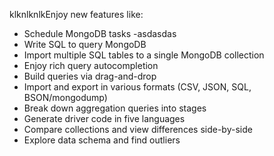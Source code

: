 klknlknlkEnjoy new features like:
- Schedule MongoDB tasks 
-asdasdas
- Write SQL to query MongoDB 
- Import multiple SQL tables to a single MongoDB collection 
- Enjoy rich query autocompletion 
- Build queries via drag-and-drop 
- Import and export in various formats (CSV, JSON, SQL, BSON/mongodump) 
- Break down aggregation queries into stages 
- Generate driver code in five languages 
- Compare collections and view differences side-by-side 
- Explore data schema and find outliers 
